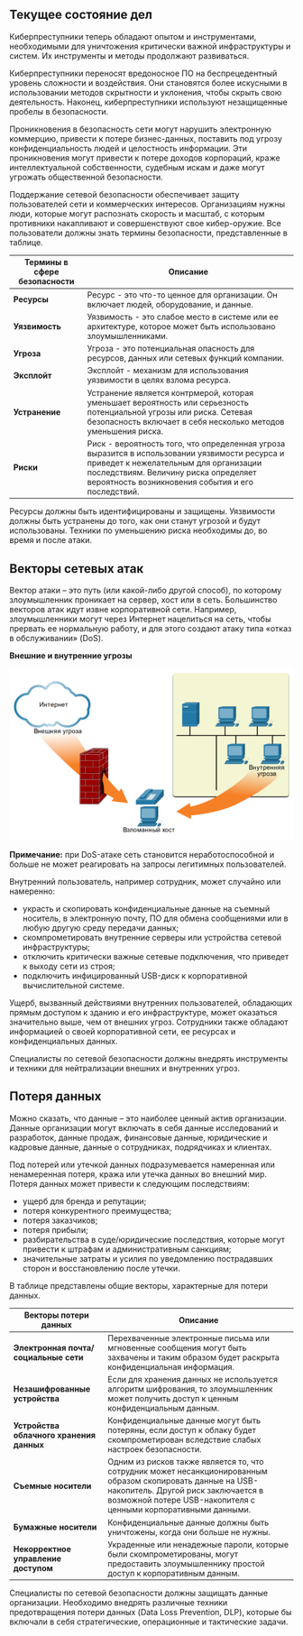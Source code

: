 <!-- 3.1.1 -->
## Текущее состояние дел

Киберпреступники теперь обладают опытом и инструментами, необходимыми для уничтожения критически важной инфраструктуры и систем. Их инструменты и методы продолжают развиваться.

Киберпреступники переносят вредоносное ПО на беспрецедентный уровень сложности и воздействия. Они становятся более искусными в использовании методов скрытности и уклонения, чтобы скрыть свою деятельность. Наконец, киберпреступники используют незащищенные пробелы в безопасности.

Проникновения в безопасность сети могут нарушить электронную коммерцию, привести к потере бизнес-данных, поставить под угрозу конфиденциальность людей и целостность информации. Эти проникновения могут привести к потере доходов корпораций, краже интеллектуальной собственности, судебным искам и даже могут угрожать общественной безопасности.

Поддержание сетевой безопасности обеспечивает защиту пользователей сети и коммерческих интересов. Организациям нужны люди, которые могут распознать скорость и масштаб, с которым противники накапливают и совершенствуют свое кибер-оружие.  Все пользователи должны знать термины безопасности, представленные в таблице.

| **Термины в сфере безопасности** | **Описание** |
| --- | --- |
| **Ресурсы** | Ресурс - это что-то ценное для организации. Он включает людей, оборудование, и данные. |
| **Уязвимость** | Уязвимость - это слабое место в системе или ее архитектуре, которое может быть использовано злоумышленниками. |
| **Угроза** | Угроза - это потенциальная опасность для ресурсов, данных или сетевых функций компании. |
| **Эксплойт** | Эксплойт - механизм для использования уязвимости в целях взлома ресурса. |
| **Устранение** | Устранение является контрмерой, которая уменьшает вероятность или серьезность потенциальной угрозы или риска. Сетевая безопасность включает в себя несколько методов уменьшения риска. |
| **Риски** | Риск - вероятность того, что определенная угроза выразится в использовании уязвимости ресурса и приведет к нежелательным для организации последствиям. Величину риска определяет вероятность возникновения события и его последствий. |

Ресурсы должны быть идентифицированы и защищены. Уязвимости должны быть устранены до того, как они станут угрозой и будут использованы. Техники по уменьшению риска необходимы до, во время и после атаки.

<!-- 3.1.2 -->
## Векторы сетевых атак

Вектор атаки – это путь (или какой-либо другой способ), по которому злоумышленник проникает на сервер, хост или в сеть. Большинство векторов атак идут извне корпоративной сети. Например, злоумышленники могут через Интернет нацелиться на сеть, чтобы прервать ее нормальную работу, и для этого создают атаку типа «отказ в обслуживании» (DoS).

**Внешние и внутренние угрозы**

![](./assets/3.1.2.png)
<!-- /courses/ensa-dl/ae8e8c80-34fd-11eb-ba19-f1886492e0e4/aeb3c7c4-34fd-11eb-ba19-f1886492e0e4/assets/c5cac470-1c46-11ea-af56-e368b99e9723.svg -->

**Примечание:** при DoS-атаке сеть становится неработоспособной и больше не может реагировать на запросы легитимных пользователей.

Внутренний пользователь, например сотрудник, может случайно или намеренно:

* украсть и скопировать конфиденциальные данные на съемный носитель, в электронную почту, ПО для обмена сообщениями или в любую другую среду передачи данных;
* скомпрометировать внутренние серверы или устройства сетевой инфраструктуры;
* отключить критически важные сетевые подключения, что приведет к выходу сети из строя;
* подключить инфицированный USB-диск к корпоративной вычислительной системе.

Ущерб, вызванный действиями внутренних пользователей, обладающих прямым доступом к зданию и его инфраструктуре, может оказаться значительно выше, чем от внешних угроз. Сотрудники также обладают информацией о своей корпоративной сети, ее ресурсах и конфиденциальных данных.

Специалисты по сетевой безопасности должны внедрять инструменты и техники для нейтрализации внешних и внутренних угроз.

<!-- 3.1.3 -->
## Потеря данных

Можно сказать, что данные – это наиболее ценный актив организации. Данные организации могут включать в себя данные исследований и разработок, данные продаж, финансовые данные, юридические и кадровые данные, данные о сотрудниках, подрядчиках и клиентах.

Под потерей или утечкой данных подразумевается намеренная или ненамеренная потеря, кража или утечка данных во внешний мир. Потеря данных может привести к следующим последствиям:

* ущерб для бренда и репутации;
* потеря конкурентного преимущества;
* потеря заказчиков;
* потеря прибыли;
* разбирательства в суде/юридические последствия, которые могут привести к штрафам и административным санкциям;
* значительные затраты и усилия по уведомлению пострадавших сторон и восстановлению после утечки.

В таблице представлены общие векторы, характерные для потери данных.

| **Векторы потери данных** | **Описание** |
| --- | --- |
| **Электронная почта/социальные сети** | Перехваченные электронные письма или мгновенные сообщения могут быть захвачены и таким образом будет раскрыта конфиденциальная информация. |
| **Незашифрованные устройства** | Если для хранения данных не используется алгоритм шифрования, то злоумышленник может получить доступ к ценным конфиденциальным данным. |
| **Устройства облачного хранения данных** | Конфиденциальные данные могут быть потеряны, если доступ к облаку будет скомпрометирован вследствие слабых настроек безопасности. |
| **Съемные носители** | Одним из рисков также является то, что сотрудник может несанкционированным образом скопировать данные на USB-накопитель. Другой риск заключается в возможной потере USB-накопителя с ценными корпоративными данными. |
| **Бумажные носители** | Конфиденциальные данные должны быть уничтожены, когда они больше не нужны. |
| **Некорректное управление доступом** | Украденные или ненадежные пароли, которые были скомпрометированы, могут предоставить злоумышленнику простой доступ к корпоративным данным. |

Специалисты по сетевой безопасности должны защищать данные организации. Необходимо внедрять различные техники предотвращения потери данных (Data Loss Prevention, DLP), которые бы включали в себя стратегические, операционные и тактические задачи.

<!-- 3.1.4 -->
<!-- quiz -->

